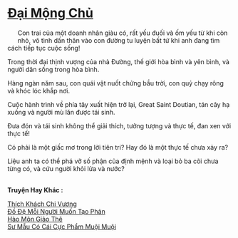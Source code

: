 <a href="https://truyentiki.com/dai-mong-chu.33738/" title="Đại Mộng Chủ"><h1>Đại Mộng Chủ</h1></a><div style="display:table"><img align="right" style="float: left; padding: 10px;" src="https://truyentiki.com/images/story/200x260/33738.jpg" alt="">Con trai của một doanh nhân giàu có, rất yếu đuối và ốm yếu từ khi còn nhỏ, vô tình dấn thân vào con đường tu luyện bất tử khi anh đang tìm cách tiếp tục cuộc sống! <p></p> Trong thời đại thịnh vượng của nhà Đường, thế giới hòa bình và yên bình, và người dân sống trong hòa bình. <p></p> Hàng ngàn năm sau, con quái vật nuốt chửng bầu trời, con quỷ chạy rông và khóc lóc khắp nơi. <p></p> Cuộc hành trình về phía tây xuất hiện trở lại, Great Saint Doutian, tán cây hạ xuống và người mù lăn được tái sinh. <p></p> Đưa đón và tái sinh không thể giải thích, tưởng tượng và thực tế, đan xen với thực tế! <p></p> Có phải là một giấc mơ trong lời tiên tri? Hay đó là một thực tế chưa xảy ra? <p></p> Liệu anh ta có thể phá vỡ số phận của định mệnh và loại bỏ ba cõi chưa từng có, và cứu người khỏi lửa và nước?</div><p><br><b>Truyện Hay Khác :</b></p><a href="https://truyentiki.com/thich-khach-chi-vuong.33737/" alt="Thích Khách Chi Vương">Thích Khách Chi Vương</a><br/><a href="https://github.com/nownovels/top500/tree/master/truyenhay/33860/" alt="Đồ Đệ Mỗi Người Muốn Tạo Phản">Đồ Đệ Mỗi Người Muốn Tạo Phản</a><br/><a href="https://www.plurk.com/p/nur1rb" alt="Hào Môn Giảo Thê">Hào Môn Giảo Thê</a><br/><a href="https://www.flickr.com/photos/188164041@N05/49966797278/" alt="Sư Mẫu Có Cái Cực Phẩm Muội Muội">Sư Mẫu Có Cái Cực Phẩm Muội Muội</a><br/>
